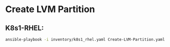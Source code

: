 # Create LVM Partition

## K8s1-RHEL:
```bash
ansible-playbook -i inventory/k8s1_rhel.yaml Create-LVM-Partition.yaml -b
```